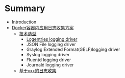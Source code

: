 # Summary

* [Introduction](README.md)
* [Docker容器内应用日志收集方案](dockerrong-qi-nei-ying-yong-ri-zhi-shou-ji-fang-an.md)
  * [技术选型](ji-zhu-xuan-xing.md)
    * [Logentries logging driver](ji-zhu-xuan-xing/logentries-logging-driver.md)
    * JSON File logging driver
    * Graylog Extended Format\(GELF\)logging driver
    * Syslog logging driver
    * Fluentd logging driver
    * Journald logging driver
  * [基于xxx的日志收集](ji-yu-xxx-de-ri-zhi-shou-ji.md)



